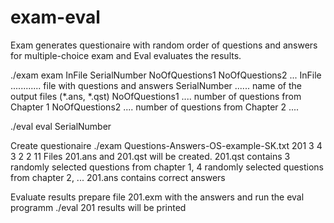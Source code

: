 # exam-eval
Exam generates questionaire with random order of questions and answers for multiple-choice exam and Eval evaluates the results.

./exam 
exam InFile SerialNumber NoOfQuestions1 NoOfQuestions2 ...
InFile ............ file with questions and answers
SerialNumber ...... name of the output files (*.ans, *.qst)
NoOfQuestions1 .... number of questions from Chapter 1
NoOfQuestions2 .... number of questions from Chapter 2
....

./eval
eval SerialNumber


Create questionaire
./exam Questions-Answers-OS-example-SK.txt 201 3 4 3 2 2 11
Files 201.ans and 201.qst will be created.
201.qst contains 3 randomly selected questions from chapter 1, 4 randomly selected questions from chapter 2, ...
201.ans contains correct answers

Evaluate results
prepare file 201.exm with the answers and run the eval programm
./eval 201
results will be printed
